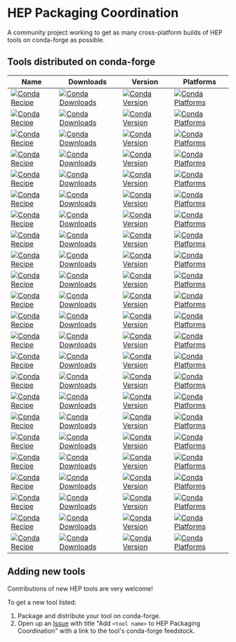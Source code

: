# HEP Packaging Coordination

A community project working to get as many cross-platform builds of HEP tools on conda-forge as possible.

## Tools distributed on conda-forge

| Name | Downloads | Version | Platforms |
| --- | --- | --- | --- |
| [![Conda Recipe](https://img.shields.io/badge/recipe-collier-green.svg)](https://anaconda.org/conda-forge/collier) | [![Conda Downloads](https://img.shields.io/conda/dn/conda-forge/collier.svg)](https://anaconda.org/conda-forge/collier) | [![Conda Version](https://img.shields.io/conda/vn/conda-forge/collier.svg)](https://anaconda.org/conda-forge/collier) | [![Conda Platforms](https://img.shields.io/conda/pn/conda-forge/collier.svg)](https://anaconda.org/conda-forge/collier) |
| [![Conda Recipe](https://img.shields.io/badge/recipe-delphes-green.svg)](https://anaconda.org/conda-forge/delphes) | [![Conda Downloads](https://img.shields.io/conda/dn/conda-forge/delphes.svg)](https://anaconda.org/conda-forge/delphes) | [![Conda Version](https://img.shields.io/conda/vn/conda-forge/delphes.svg)](https://anaconda.org/conda-forge/delphes) | [![Conda Platforms](https://img.shields.io/conda/pn/conda-forge/delphes.svg)](https://anaconda.org/conda-forge/delphes) |
| [![Conda Recipe](https://img.shields.io/badge/recipe-emela-green.svg)](https://anaconda.org/conda-forge/emela) | [![Conda Downloads](https://img.shields.io/conda/dn/conda-forge/emela.svg)](https://anaconda.org/conda-forge/emela) | [![Conda Version](https://img.shields.io/conda/vn/conda-forge/emela.svg)](https://anaconda.org/conda-forge/emela) | [![Conda Platforms](https://img.shields.io/conda/pn/conda-forge/emela.svg)](https://anaconda.org/conda-forge/emela) |
| [![Conda Recipe](https://img.shields.io/badge/recipe-fastjet-green.svg)](https://anaconda.org/conda-forge/fastjet) | [![Conda Downloads](https://img.shields.io/conda/dn/conda-forge/fastjet.svg)](https://anaconda.org/conda-forge/fastjet) | [![Conda Version](https://img.shields.io/conda/vn/conda-forge/fastjet.svg)](https://anaconda.org/conda-forge/fastjet) | [![Conda Platforms](https://img.shields.io/conda/pn/conda-forge/fastjet.svg)](https://anaconda.org/conda-forge/fastjet) |
| [![Conda Recipe](https://img.shields.io/badge/recipe-fastjet--cxx-green.svg)](https://anaconda.org/conda-forge/fastjet-cxx) | [![Conda Downloads](https://img.shields.io/conda/dn/conda-forge/fastjet-cxx.svg)](https://anaconda.org/conda-forge/fastjet-cxx) | [![Conda Version](https://img.shields.io/conda/vn/conda-forge/fastjet-cxx.svg)](https://anaconda.org/conda-forge/fastjet-cxx) | [![Conda Platforms](https://img.shields.io/conda/pn/conda-forge/fastjet-cxx.svg)](https://anaconda.org/conda-forge/fastjet-cxx) |
| [![Conda Recipe](https://img.shields.io/badge/recipe-fastjet--contrib-green.svg)](https://anaconda.org/conda-forge/fastjet-contrib) | [![Conda Downloads](https://img.shields.io/conda/dn/conda-forge/fastjet-contrib.svg)](https://anaconda.org/conda-forge/fastjet-contrib) | [![Conda Version](https://img.shields.io/conda/vn/conda-forge/fastjet-contrib.svg)](https://anaconda.org/conda-forge/fastjet-contrib) | [![Conda Platforms](https://img.shields.io/conda/pn/conda-forge/fastjet-contrib.svg)](https://anaconda.org/conda-forge/fastjet-contrib) |
| [![Conda Recipe](https://img.shields.io/badge/recipe-fastjet--contrib--static-green.svg)](https://anaconda.org/conda-forge/fastjet-contrib-static) | [![Conda Downloads](https://img.shields.io/conda/dn/conda-forge/fastjet-contrib-static.svg)](https://anaconda.org/conda-forge/fastjet-contrib-static) | [![Conda Version](https://img.shields.io/conda/vn/conda-forge/fastjet-contrib-static.svg)](https://anaconda.org/conda-forge/fastjet-contrib-static) | [![Conda Platforms](https://img.shields.io/conda/pn/conda-forge/fastjet-contrib-static.svg)](https://anaconda.org/conda-forge/fastjet-contrib-static) |
| [![Conda Recipe](https://img.shields.io/badge/recipe-ff--static-green.svg)](https://anaconda.org/conda-forge/ff-static) | [![Conda Downloads](https://img.shields.io/conda/dn/conda-forge/ff-static.svg)](https://anaconda.org/conda-forge/ff-static) | [![Conda Version](https://img.shields.io/conda/vn/conda-forge/ff-static.svg)](https://anaconda.org/conda-forge/ff-static) | [![Conda Platforms](https://img.shields.io/conda/pn/conda-forge/ff-static.svg)](https://anaconda.org/conda-forge/ff-static) |
| [![Conda Recipe](https://img.shields.io/badge/recipe-geant4-green.svg)](https://anaconda.org/conda-forge/geant4) | [![Conda Downloads](https://img.shields.io/conda/dn/conda-forge/geant4.svg)](https://anaconda.org/conda-forge/geant4) | [![Conda Version](https://img.shields.io/conda/vn/conda-forge/geant4.svg)](https://anaconda.org/conda-forge/geant4) | [![Conda Platforms](https://img.shields.io/conda/pn/conda-forge/geant4.svg)](https://anaconda.org/conda-forge/geant4) |
| [![Conda Recipe](https://img.shields.io/badge/recipe-hepmc2-green.svg)](https://anaconda.org/conda-forge/hepmc2) | [![Conda Downloads](https://img.shields.io/conda/dn/conda-forge/hepmc2.svg)](https://anaconda.org/conda-forge/hepmc2) | [![Conda Version](https://img.shields.io/conda/vn/conda-forge/hepmc2.svg)](https://anaconda.org/conda-forge/hepmc2) | [![Conda Platforms](https://img.shields.io/conda/pn/conda-forge/hepmc2.svg)](https://anaconda.org/conda-forge/hepmc2) |
| [![Conda Recipe](https://img.shields.io/badge/recipe-hepmc3-green.svg)](https://anaconda.org/conda-forge/hepmc3) | [![Conda Downloads](https://img.shields.io/conda/dn/conda-forge/hepmc3.svg)](https://anaconda.org/conda-forge/hepmc3) | [![Conda Version](https://img.shields.io/conda/vn/conda-forge/hepmc3.svg)](https://anaconda.org/conda-forge/hepmc3) | [![Conda Platforms](https://img.shields.io/conda/pn/conda-forge/hepmc3.svg)](https://anaconda.org/conda-forge/hepmc3) |
| [![Conda Recipe](https://img.shields.io/badge/recipe-lhapdf-green.svg)](https://anaconda.org/conda-forge/lhapdf) | [![Conda Downloads](https://img.shields.io/conda/dn/conda-forge/lhapdf.svg)](https://anaconda.org/conda-forge/lhapdf) | [![Conda Version](https://img.shields.io/conda/vn/conda-forge/lhapdf.svg)](https://anaconda.org/conda-forge/lhapdf) | [![Conda Platforms](https://img.shields.io/conda/pn/conda-forge/lhapdf.svg)](https://anaconda.org/conda-forge/lhapdf) |
| [![Conda Recipe](https://img.shields.io/badge/recipe-looptools--static-green.svg)](https://anaconda.org/conda-forge/looptools-static) | [![Conda Downloads](https://img.shields.io/conda/dn/conda-forge/looptools-static.svg)](https://anaconda.org/conda-forge/looptools-static) | [![Conda Version](https://img.shields.io/conda/vn/conda-forge/looptools-static.svg)](https://anaconda.org/conda-forge/looptools-static) | [![Conda Platforms](https://img.shields.io/conda/pn/conda-forge/looptools-static.svg)](https://anaconda.org/conda-forge/looptools-static) |
| [![Conda Recipe](https://img.shields.io/badge/recipe-mpfun90-green.svg)](https://anaconda.org/conda-forge/mpfun90) | [![Conda Downloads](https://img.shields.io/conda/dn/conda-forge/mpfun90.svg)](https://anaconda.org/conda-forge/mpfun90) | [![Conda Version](https://img.shields.io/conda/vn/conda-forge/mpfun90.svg)](https://anaconda.org/conda-forge/mpfun90) | [![Conda Platforms](https://img.shields.io/conda/pn/conda-forge/mpfun90.svg)](https://anaconda.org/conda-forge/mpfun90) |
| [![Conda Recipe](https://img.shields.io/badge/recipe-ninja--hep--ph-green.svg)](https://anaconda.org/conda-forge/ninja-hep-ph) | [![Conda Downloads](https://img.shields.io/conda/dn/conda-forge/ninja-hep-ph.svg)](https://anaconda.org/conda-forge/ninja-hep-ph) | [![Conda Version](https://img.shields.io/conda/vn/conda-forge/ninja-hep-ph.svg)](https://anaconda.org/conda-forge/ninja-hep-ph) | [![Conda Platforms](https://img.shields.io/conda/pn/conda-forge/ninja-hep-ph.svg)](https://anaconda.org/conda-forge/ninja-hep-ph) |
| [![Conda Recipe](https://img.shields.io/badge/recipe-oneloop-green.svg)](https://anaconda.org/conda-forge/oneloop) | [![Conda Downloads](https://img.shields.io/conda/dn/conda-forge/oneloop.svg)](https://anaconda.org/conda-forge/oneloop) | [![Conda Version](https://img.shields.io/conda/vn/conda-forge/oneloop.svg)](https://anaconda.org/conda-forge/oneloop) | [![Conda Platforms](https://img.shields.io/conda/pn/conda-forge/oneloop.svg)](https://anaconda.org/conda-forge/oneloop) |
| [![Conda Recipe](https://img.shields.io/badge/recipe-pythia8-green.svg)](https://anaconda.org/conda-forge/pythia8) | [![Conda Downloads](https://img.shields.io/conda/dn/conda-forge/pythia8.svg)](https://anaconda.org/conda-forge/pythia8) | [![Conda Version](https://img.shields.io/conda/vn/conda-forge/pythia8.svg)](https://anaconda.org/conda-forge/pythia8) | [![Conda Platforms](https://img.shields.io/conda/pn/conda-forge/pythia8.svg)](https://anaconda.org/conda-forge/pythia8) |
| [![Conda Recipe](https://img.shields.io/badge/recipe-qcdloop-green.svg)](https://anaconda.org/conda-forge/qcdloop) | [![Conda Downloads](https://img.shields.io/conda/dn/conda-forge/qcdloop.svg)](https://anaconda.org/conda-forge/qcdloop) | [![Conda Version](https://img.shields.io/conda/vn/conda-forge/qcdloop.svg)](https://anaconda.org/conda-forge/qcdloop) | [![Conda Platforms](https://img.shields.io/conda/pn/conda-forge/qcdloop.svg)](https://anaconda.org/conda-forge/qcdloop) |
| [![Conda Recipe](https://img.shields.io/badge/recipe-root-green.svg)](https://anaconda.org/conda-forge/root) | [![Conda Downloads](https://img.shields.io/conda/dn/conda-forge/root.svg)](https://anaconda.org/conda-forge/root) | [![Conda Version](https://img.shields.io/conda/vn/conda-forge/root.svg)](https://anaconda.org/conda-forge/root) | [![Conda Platforms](https://img.shields.io/conda/pn/conda-forge/root.svg)](https://anaconda.org/conda-forge/root) |
| [![Conda Recipe](https://img.shields.io/badge/recipe-root_base-green.svg)](https://anaconda.org/conda-forge/root_base) | [![Conda Downloads](https://img.shields.io/conda/dn/conda-forge/root_base.svg)](https://anaconda.org/conda-forge/root_base) | [![Conda Version](https://img.shields.io/conda/vn/conda-forge/root_base.svg)](https://anaconda.org/conda-forge/root_base) | [![Conda Platforms](https://img.shields.io/conda/pn/conda-forge/root_base.svg)](https://anaconda.org/conda-forge/root_base) |
| [![Conda Recipe](https://img.shields.io/badge/recipe-sherpa-green.svg)](https://anaconda.org/conda-forge/sherpa) | [![Conda Downloads](https://img.shields.io/conda/dn/conda-forge/sherpa.svg)](https://anaconda.org/conda-forge/sherpa) | [![Conda Version](https://img.shields.io/conda/vn/conda-forge/sherpa.svg)](https://anaconda.org/conda-forge/sherpa) | [![Conda Platforms](https://img.shields.io/conda/pn/conda-forge/sherpa.svg)](https://anaconda.org/conda-forge/sherpa) |
| [![Conda Recipe](https://img.shields.io/badge/recipe-siscone-green.svg)](https://anaconda.org/conda-forge/siscone) | [![Conda Downloads](https://img.shields.io/conda/dn/conda-forge/siscone.svg)](https://anaconda.org/conda-forge/siscone) | [![Conda Version](https://img.shields.io/conda/vn/conda-forge/siscone.svg)](https://anaconda.org/conda-forge/siscone) | [![Conda Platforms](https://img.shields.io/conda/pn/conda-forge/siscone.svg)](https://anaconda.org/conda-forge/siscone) |
| [![Conda Recipe](https://img.shields.io/badge/recipe-yoda-green.svg)](https://anaconda.org/conda-forge/yoda) | [![Conda Downloads](https://img.shields.io/conda/dn/conda-forge/yoda.svg)](https://anaconda.org/conda-forge/yoda) | [![Conda Version](https://img.shields.io/conda/vn/conda-forge/yoda.svg)](https://anaconda.org/conda-forge/yoda) | [![Conda Platforms](https://img.shields.io/conda/pn/conda-forge/yoda.svg)](https://anaconda.org/conda-forge/yoda) |

## Adding new tools

Contributions of new HEP tools are very welcome!

To get a new tool listed:
1. Package and distribute your tool on conda-forge.
2. Open up an [Issue](https://github.com/hep-packaging-coordination/.github/issues) with title "Add `<tool name>` to HEP Packaging Coordination" with a link to the tool's conda-forge feedstock.
